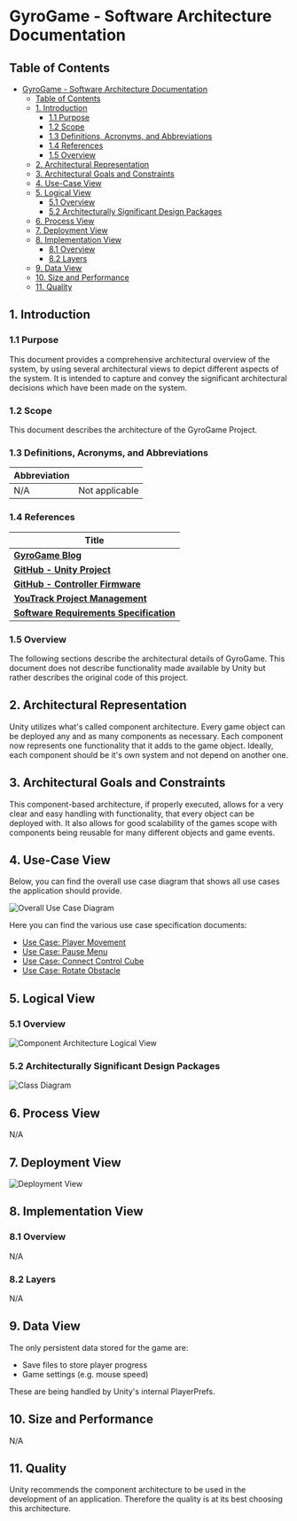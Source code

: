 # GyroGame - Software Architecture Documentation

## Table of Contents

- [GyroGame - Software Architecture Documentation](#gyrogame---software-architecture-documentation)
  - [Table of Contents](#table-of-contents)
  - [1. Introduction](#1-introduction)
    - [1.1 Purpose](#11-purpose)
    - [1.2 Scope](#12-scope)
    - [1.3 Definitions, Acronyms, and Abbreviations](#13-definitions-acronyms-and-abbreviations)
    - [1.4 References](#14-references)
    - [1.5 Overview](#15-overview)
  - [2. Architectural Representation](#2-architectural-representation)
  - [3. Architectural Goals and Constraints](#3-architectural-goals-and-constraints)
  - [4. Use-Case View](#4-use-case-view)
  - [5. Logical View](#5-logical-view)
    - [5.1 Overview](#51-overview)
    - [5.2 Architecturally Significant Design Packages](#52-architecturally-significant-design-packages)
  - [6. Process View](#6-process-view)
  - [7. Deployment View](#7-deployment-view)
  - [8. Implementation View](#8-implementation-view)
    - [8.1 Overview](#81-overview)
    - [8.2 Layers](#82-layers)
  - [9. Data View](#9-data-view)
  - [10. Size and Performance](#10-size-and-performance)
  - [11. Quality](#11-quality)

## 1. Introduction

### 1.1 Purpose

This document provides a comprehensive architectural overview of the system, by using several architectural views to depict different aspects of the system. It is intended to capture and convey the significant architectural decisions which have been made on the system.

### 1.2 Scope

This document describes the architecture of the GyroGame Project.

### 1.3 Definitions, Acronyms, and Abbreviations

| **Abbreviation** |                |
| ---------------- | -------------- |
| N/A              | Not applicable |

### 1.4 References

| **Title**                                                                                                                 |
| -----------------------------------------------------------------------------                                             |
| [**GyroGame Blog**](https://gyrogame.de/)                                                                                 |
| [**GitHub - Unity Project**](https://github.com/GyroInc/gyrogame-unity)                                                   |
| [**GitHub - Controller Firmware**](https://github.com/GyroInc/gyrogame-hardware)                                          |
| [**YouTrack Project Management**](https://youtrack.gyrogame.de)                                                           |
| [**Software Requirements Specification**]((https://github.com/GyroInc/gyrogame-unity/blob/master/Documentation/SRS.md))   |

### 1.5 Overview

The following sections describe the architectural details of GyroGame.
This document does not describe functionality made available by Unity but rather describes the original code of this project.

## 2. Architectural Representation

Unity utilizes what's called component architecture. Every game object can be deployed any and as many components as necessary. Each component now represents one functionality that it adds to the game object. Ideally, each component should be it's own system and not depend on another one.

## 3. Architectural Goals and Constraints

This component-based architecture, if properly executed, allows for a very clear and easy handling with functionality, that every object can be deployed with. It also allows for good scalability of the games scope with components being reusable for many different objects and game events.

## 4. Use-Case View

Below, you can find the overall use case diagram that shows all use cases the application should provide.

![Overall Use Case Diagram](https://github.com/GyroInc/gyrogame-unity/blob/master/Documentation/OUCD_rev2.svg)

Here you can find the various use case specification documents:

- [Use Case: Player Movement](https://github.com/GyroInc/gyrogame-unity/blob/master/Documentation/UseCases/PlayerMovement/UC_PlayerMovement.md)
- [Use Case: Pause Menu](https://github.com/GyroInc/gyrogame-unity/blob/master/Documentation/UseCases/PauseMenu/UC_PauseMenu.md)
- [Use Case: Connect Control Cube](https://github.com/GyroInc/gyrogame-unity/blob/master/Documentation/UseCases/ConnectCube/UC_ConnectCube.md)
- [Use Case: Rotate Obstacle](https://github.com/GyroInc/gyrogame-unity/blob/master/Documentation/UseCases/RotateObstacle/UC_RotateObstacle.md)

## 5. Logical View

### 5.1 Overview

![Component Architecture Logical View](https://github.com/GyroInc/gyrogame-unity/blob/master/Documentation/images/ComponentLogicalView.svg)

### 5.2 Architecturally Significant Design Packages

![Class Diagram](https://github.com/GyroInc/gyrogame-unity/blob/master/Documentation/images/ClassDiagram_labeled.png)

## 6. Process View

N/A

## 7. Deployment View

![Deployment View](https://github.com/GyroInc/gyrogame-unity/blob/master/Documentation/images/DeploymentView.svg)

## 8. Implementation View

### 8.1 Overview

N/A

### 8.2 Layers

N/A

## 9. Data View

The only persistent data stored for the game are:

- Save files to store player progress
- Game settings (e.g. mouse speed)

These are being handled by Unity's internal PlayerPrefs.

## 10. Size and Performance

N/A

## 11. Quality

Unity recommends the component architecture to be used in the development of an application. Therefore the quality is at its best choosing this architecture.
